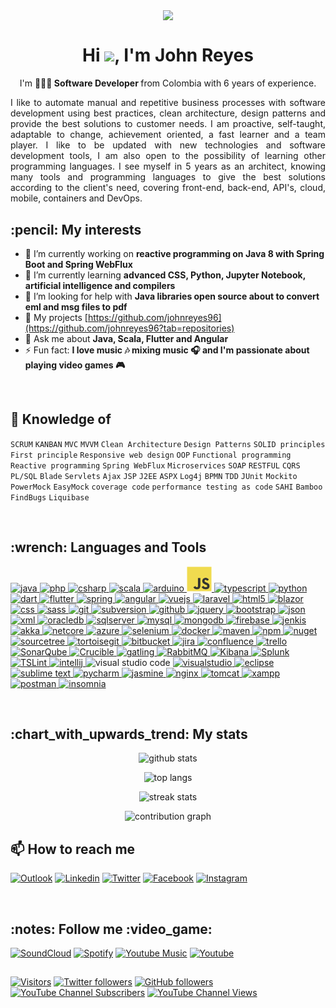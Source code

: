 <p align="center" width="300">
   <img align="center" width="200" src="https://lh3.googleusercontent.com/a-/AOh14GgSR5shit8l40X2NrG8YddGgAZi_8_hW9e44LCo=s360-p-rw-no" />
   <h1 align="center">Hi <img src="https://media.giphy.com/media/hvRJCLFzcasrR4ia7z/giphy.gif" width="25px">, I'm John Reyes</h1>
</p>
<p align="center">I'm <strong>👨🏻‍💻 Software Developer </strong> from Colombia with 6 years of experience.<br /></p>
<p align="justify">I like to automate manual and repetitive business processes with software development using best practices, clean architecture, design patterns and provide the best solutions to customer needs. I am proactive, self-taught, adaptable to change, achievement oriented, a fast learner and a team player. I like to be updated with new technologies and software development tools, I am also open to the possibility of learning other programming languages. I see myself in 5 years as an architect, knowing many tools and programming languages to give the best solutions according to the client's need, covering front-end, back-end, API's, cloud, mobile, containers and DevOps.</p>

<h2>:pencil: My interests</h2>

- 🔭 I’m currently working on **reactive programming on Java 8 with Spring Boot and Spring WebFlux**
- 🌱 I’m currently learning **advanced CSS, Python, Jupyter Notebook, artificial intelligence and compilers**
- 🤔 I’m looking for help with **Java libraries open source about to convert eml and msg files to pdf**
- :notebook: My projects [https://github.com/johnreyes96](https://github.com/johnreyes96?tab=repositories)
- 💬 Ask me about **Java, Scala, Flutter and Angular**
- ⚡ Fun fact: **I love music :notes: mixing music :headphones: and I'm passionate about playing video games :video_game:**

<p>&nbsp;</p>
<h2>🧐 Knowledge of</h2>
   
 `SCRUM` `KANBAN` `MVC` `MVVM` `Clean Architecture` `Design Patterns` `SOLID principles` `First principle` `Responsive web design` `OOP` `Functional programming` `Reactive programming` `Spring WebFlux` `Microservices` `SOAP` `RESTFUL` `CQRS` `PL/SQL` `Blade` `Servlets` `Ajax` `JSP` `J2EE` `ASPX` `Log4j` `BPMN` `TDD` `JUnit` `Mockito` `PowerMock` `EasyMock` `coverage code` `performance testing as code` `SAHI` `Bamboo` `FindBugs` `Liquibase` <!-- Jupyter Notebook  -->

<p>&nbsp;</p>
<h2>:wrench: Languages and Tools</h2>
<p>
   <a href="https://www.oracle.com/java/" target="_blank">
      <img src="https://cdn.jsdelivr.net/gh/devicons/devicon/icons/java/java-original.svg" alt="java" width="40" height="40" />
   </a>
   <a href="https://www.php.net" target="_blank">
      <img src="https://cdn.jsdelivr.net/gh/devicons/devicon/icons/php/php-original.svg" alt="php" width="40" height="40" />
   </a>
   <a href="https://docs.microsoft.com/en-us/dotnet/csharp/" target="_blank">
      <img src="https://cdn.jsdelivr.net/gh/devicons/devicon/icons/csharp/csharp-original.svg" alt="csharp" width="40" height="40" />
   </a>
   <a href="https://www.scala-lang.org/" target="_blank">
      <img src="https://cdn.jsdelivr.net/gh/devicons/devicon/icons/scala/scala-original.svg" alt="scala" width="40" height="40" />
   </a>
   <a href="https://www.arduino.cc/" target="_blank">
      <img src="https://cdn.jsdelivr.net/gh/devicons/devicon/icons/arduino/arduino-original.svg" alt="arduino" width="40" height="40" />
   </a>
   <a href="https://developer.mozilla.org/en-US/docs/Web/JavaScript" target="_blank">
      <img src="https://raw.githubusercontent.com/devicons/devicon/master/icons/javascript/javascript-original.svg" alt="javascript" width="40" height="40" />
   </a>
   <a href="https://www.typescriptlang.org/" target="_blank">
      <img src="https://cdn.jsdelivr.net/gh/devicons/devicon/icons/typescript/typescript-original.svg" alt="typescript" width="40" height="40" />
   </a>
   <a href="https://www.python.org/" target="_blank">
      <img src="https://cdn.jsdelivr.net/gh/devicons/devicon/icons/python/python-original.svg" alt="python" width="40" height="40" />
   </a>
   <a href="https://dart.dev/" target="_blank">
      <img src="https://cdn.jsdelivr.net/gh/devicons/devicon/icons/dart/dart-original.svg" alt="dart" width="40" height="40" />
   </a>
   <a href="https://flutter.dev/" target="_blank">
      <img src="https://cdn.jsdelivr.net/gh/devicons/devicon/icons/flutter/flutter-original.svg" alt="flutter" width="40" height="40" />
   </a>
   <a href="https://spring.io/" target="_blank">
      <img src="https://cdn.jsdelivr.net/gh/devicons/devicon/icons/spring/spring-original.svg" alt="spring" width="40" height="40" />
   </a>
   <a href="https://angular.io/" target="_blank">
      <img src="https://cdn.jsdelivr.net/gh/devicons/devicon/icons/angularjs/angularjs-plain.svg" alt="angular" width="40" height="40" />
   </a>
   <a href="https://vuejs.org/" target="_blank" >
      <img src="https://cdn.jsdelivr.net/gh/devicons/devicon/icons/vuejs/vuejs-original.svg" alt="vuejs" width="40" height="40" />
   </a>
   <a href="https://laravel.com/" target="_blank">
      <img src="https://cdn.jsdelivr.net/gh/devicons/devicon/icons/laravel/laravel-plain.svg" alt="laravel" width="40" height="40" />
   </a>
   <a href="https://www.w3.org/html/" target="_blank">
      <img src="https://cdn.jsdelivr.net/gh/devicons/devicon/icons/html5/html5-original.svg" alt="html5" width="40" height="40" />
   </a>
   <a href="https://dotnet.microsoft.com/en-us/apps/aspnet/web-apps/blazor" target="_blank">
      <img src="https://www.svgrepo.com/show/330066/blazor.svg" alt="blazor" width="40" height="40" />
   </a>
   <a href="https://developer.mozilla.org/es/docs/Web/CSS" target="_blank">
      <img src="https://cdn.jsdelivr.net/gh/devicons/devicon/icons/css3/css3-original.svg" alt="css" width="40" height="40" />
   </a>
   <a href="https://sass-lang.com/" target="_blank">
      <img src="https://cdn.jsdelivr.net/gh/devicons/devicon/icons/sass/sass-original.svg" alt="sass" width="40" height="40" />
   </a>
   <a href="https://git-scm.com/" target="_blank">
      <img src="https://cdn.jsdelivr.net/gh/devicons/devicon/icons/git/git-original.svg" alt="git" width="40" height="40" />
   </a>
   <a href="https://subversion.apache.org/" target="_blank">
      <img src="https://cdn.jsdelivr.net/gh/devicons/devicon/icons/subversion/subversion-original.svg" alt="subversion" width="40" height="40" />
   </a>
   <a href="https://github.com/" target="_blank">
      <img src="https://cdn.jsdelivr.net/gh/devicons/devicon/icons/github/github-original.svg" alt="github" width="40" height="40" />
   </a>
   <a href="https://jquery.com/" target="_blank">
      <img src="https://cdn.jsdelivr.net/gh/devicons/devicon/icons/jquery/jquery-original.svg" alt="jquery" width="40" height="40" />
   </a>
   <a href="https://getbootstrap.com/" target="_blank">
      <img src="https://cdn.jsdelivr.net/gh/devicons/devicon/icons/bootstrap/bootstrap-original.svg" alt="bootstrap" width="40" height="40" />
   </a>
   <a href="https://www.json.org/json-es.html" target="_blank">
      <img src="https://www.svgrepo.com/show/353943/json.svg" alt="json" width="40" height="40" />
   </a>
   <a href="https://developer.mozilla.org/es/docs/Web/XML/XML_introduction" target="_blank">
      <img src="https://www.svgrepo.com/show/366495/text-xml.svg" alt="xml" width="40" height="40" />
   </a>
   <a href="https://www.oracle.com/co/database/" target="_blank">
      <img src="https://cdn.jsdelivr.net/gh/devicons/devicon/icons/oracle/oracle-original.svg" alt="oracledb" width="40" height="40" />
   </a>
   <a href="https://www.microsoft.com/es-es/sql-server/sql-server-downloads" target="_blank">
      <img src="https://cdn.jsdelivr.net/gh/devicons/devicon/icons/microsoftsqlserver/microsoftsqlserver-plain.svg" alt="sqlserver" width="40" height="40" />
   </a>
   <a href="https://www.mysql.com/" target="_blank">
      <img src="https://cdn.jsdelivr.net/gh/devicons/devicon/icons/mysql/mysql-original.svg" alt="mysql" width="40" height="40" />
   </a>
   <a href="https://www.mongodb.com/" target="_blank">
      <img src="https://cdn.jsdelivr.net/gh/devicons/devicon/icons/mongodb/mongodb-original.svg" alt="mongodb" width="40" height="40" />
   </a>
   <a href="https://firebase.google.com/?hl=es-419" target="_blank">
      <img src="https://cdn.jsdelivr.net/gh/devicons/devicon/icons/firebase/firebase-plain.svg" alt="firebase" width="40" height="40" />
   </a>
   <a href="https://www.jenkins.io/" target="_blank">
      <img src="https://cdn.jsdelivr.net/gh/devicons/devicon/icons/jenkins/jenkins-original.svg" alt="jenkis" width="40" height="40" />
   </a>
   <a href="https://akka.io/" target="_blank">
      <img src="https://www.svgrepo.com/show/353381/akka.svg" alt="akka" width="40" height="40" />
   </a>
   <a href="https://dotnet.microsoft.com/en-us/download" target="_blank">
      <img src="https://cdn.jsdelivr.net/gh/devicons/devicon/icons/dotnetcore/dotnetcore-original.svg" alt="netcore" width="40" height="40" />
   </a>
   <a href="https://azure.microsoft.com/es-es/" target="_blank">
      <img src="https://cdn.jsdelivr.net/gh/devicons/devicon/icons/azure/azure-original.svg" alt="azure" width="40" height="40" />
   </a>
   <a href="https://www.selenium.dev/" target="_blank">
      <img src="https://www.svgrepo.com/show/354321/selenium.svg" alt="selenium" width="40" height="40" />
   </a>
   <a href="https://www.docker.com/" target="_blank">
      <img src="https://cdn.jsdelivr.net/gh/devicons/devicon/icons/docker/docker-original.svg" alt="docker" width="40" height="40" />
   </a>
   <a href="https://maven.apache.org/" target="_blank">
      <img src="https://cdn.jsdelivr.net/gh/devicons/devicon/icons/apache/apache-original.svg" alt="maven" width="40" height="40" />
   </a>
   <a href="https://www.npmjs.com/" target="_blank">
      <img src="https://cdn.jsdelivr.net/gh/devicons/devicon/icons/npm/npm-original-wordmark.svg" alt="npm" width="40" height="40" />
   </a>
   <a href="https://www.nuget.org/" target="_blank">
      <img src="https://www.svgrepo.com/show/373937/nuget.svg" alt="nuget" width="40" height="40" />
   </a>
   <a href="https://www.sourcetreeapp.com/" target="_blank">
      <img src="https://cdn.jsdelivr.net/gh/devicons/devicon/icons/sourcetree/sourcetree-original.svg" alt="sourcetree" width="40" height="40" />
   </a>
   <a href="https://tortoisegit.org/" target="_blank">
      <img src="https://cdn.jsdelivr.net/gh/devicons/devicon/icons/tortoisegit/tortoisegit-original.svg" alt="tortoisegit" width="40" height="40" />
   </a>
   <a href="https://bitbucket.org/product/" target="_blank">
      <img src="https://cdn.jsdelivr.net/gh/devicons/devicon/icons/bitbucket/bitbucket-original.svg" alt="bitbucket" width="40" height="40" />
   </a>
   <a href="https://www.atlassian.com/es/software/jira" target="_blank">
      <img src="https://cdn.jsdelivr.net/gh/devicons/devicon/icons/jira/jira-original.svg" alt="jira" width="40" height="40" />
   </a>
   <a href="https://www.atlassian.com/es/software/confluence" target="_blank">
      <img src="https://cdn.jsdelivr.net/gh/devicons/devicon/icons/confluence/confluence-original.svg" alt="confluence" width="40" height="40" />
   </a>
   <a href="https://trello.com/" target="_blank">
      <img src="https://cdn.jsdelivr.net/gh/devicons/devicon/icons/trello/trello-plain.svg" alt="trello" width="40" height="40" />
   </a>
   <a href="https://www.sonarqube.org/" target="_blank">
      <img src="https://www.svgrepo.com/show/354365/sonarqube.svg" alt="SonarQube" width="40" height="40" />
   </a>
   <a href="https://www.atlassian.com/es/software/crucible" target="_blank">
      <img src="https://www.svgrepo.com/show/353619/crucible.svg" alt="Crucible" width="40" height="40" />
   </a>
   <a href="https://gatling.io/" target="_blank">
      <img src="https://cdn.jsdelivr.net/gh/devicons/devicon/icons/gatling/gatling-plain.svg" alt="gatling" width="40" height="40" />
   </a>
   <a href="https://www.rabbitmq.com/" target="_blank">
      <img src="https://www.svgrepo.com/show/354250/rabbitmq-icon.svg" alt="RabbitMQ" width="40" height="40" />
   </a>
   <a href="https://www.elastic.co/es/kibana/" target="_blank">
      <img src="https://www.svgrepo.com/show/353961/kibana.svg" alt="Kibana" width="40" height="40" />
   </a>
   <a href="https://www.splunk.com/" target="_blank">
      <img src="https://www.svgrepo.com/show/354376/splunk.svg" alt="Splunk" width="40" height="40" />
   </a>
   <a href="https://palantir.github.io/tslint/" target="_blank">
      <img src="https://www.svgrepo.com/show/374138/tslint.svg" alt="TSLint" width="40" height="40" />
   </a>
   <a href="https://www.jetbrains.com/es-es/idea/" target="_blank">
      <img src="https://cdn.jsdelivr.net/gh/devicons/devicon/icons/intellij/intellij-original.svg" alt="intellij" width="40" height="40" />
   </a
   <a href="https://code.visualstudio.com/" target="_blank">
      <img src="https://cdn.jsdelivr.net/gh/devicons/devicon/icons/vscode/vscode-original.svg" alt="visual studio code" width="40" height="40" />
   </a>
   <a href="https://visualstudio.microsoft.com/es/" target="_blank">
      <img src="https://cdn.jsdelivr.net/gh/devicons/devicon/icons/visualstudio/visualstudio-plain.svg" alt="visualstudio" width="40" height="40" />
   </a>
   <a href="https://www.eclipse.org/downloads/" target="_blank">
      <img src="https://www.svgrepo.com/show/353685/eclipse-icon.svg" alt="eclipse" width="40" height="40" />
   </a>
   <a href="https://www.sublimetext.com/" target="_blank">
      <img src="https://www.svgrepo.com/show/349520/sublimetext.svg" alt="sublime text" width="40" height="40" />
   </a>
   <a href="https://www.jetbrains.com/es-es/pycharm/" target="_blank">
      <img src="https://cdn.jsdelivr.net/gh/devicons/devicon/icons/pycharm/pycharm-original.svg" alt="pycharm" width="40" height="40" />
   </a>
   <a href="https://jasmine.github.io/" target="_blank">
      <img src="https://cdn.jsdelivr.net/gh/devicons/devicon/icons/jasmine/jasmine-plain.svg" alt="jasmine" width="40" height="40" />
   </a>
   <a href="https://www.nginx.com/" target="_blank">
      <img src="https://cdn.jsdelivr.net/gh/devicons/devicon/icons/nginx/nginx-original.svg" alt="nginx" width="40" height="40" />
   </a>
   <a href="https://tomcat.apache.org/" target="_blank">
      <img src="https://cdn.jsdelivr.net/gh/devicons/devicon/icons/tomcat/tomcat-original.svg" alt="tomcat" width="40" height="40" />
   </a>
   <a href="https://www.apachefriends.org/es/index.html" target="_blank">
      <img src="https://www.svgrepo.com/show/354575/xampp.svg" alt="xampp" width="40" height="40" />
   </a>
   <a href="https://www.postman.com/" target="_blank">
      <img src="https://www.svgrepo.com/show/354202/postman-icon.svg" alt="postman" width="40" height="40" />
   </a>
   <a href="https://insomnia.rest/download" target="_blank">
      <img src="https://www.svgrepo.com/show/353904/insomnia.svg" alt="insomnia" width="40" height="40" />
   </a>
</p>

<p>&nbsp;</p>
<h2>:chart_with_upwards_trend: My stats</h2>

<p align="center">
   <img src="https://github-readme-stats.vercel.app/api?username=johnreyes96&show_icons=true&theme=vue&count_private=true" alt="github stats" />
</p>
<p align="center">
   <img src="https://github-readme-stats.vercel.app/api/top-langs/?username=johnreyes96&langs_count=10&layout=compact&theme=vue" alt="top langs" />
</p>
<p align="center">
   <img src="https://github-readme-streak-stats.herokuapp.com/?user=johnreyes96&theme=github-light&fire=fb8d01&border=c2c9d6" alt="streak stats" />
</p>
<p align="center">
   <img src="https://activity-graph.herokuapp.com/graph?username=johnreyes96&theme=github-light&area=true" alt="contribution graph" />
</p>

<h2>📫 How to reach me</h2>

[![Outlook](https://img.shields.io/badge/Microsoft_Outlook-0078D4?style=for-the-badge&logo=microsoft-outlook&logoColor=white)](mailto:jhonfer96@hotmail.com)
[![Linkedin](https://img.shields.io/badge/LinkedIn-0077B5?style=for-the-badge&logo=linkedin&logoColor=white)](https://www.linkedin.com/in/john-fernando-reyes-lopez/)
[![Twitter](https://img.shields.io/badge/Twitter-1DA1F2?style=for-the-badge&logo=twitter&logoColor=white)](https://twitter.com/JohnReyesL)
[![Facebook](https://img.shields.io/badge/Facebook-1877F2?style=for-the-badge&logo=facebook&logoColor=white)](https://www.facebook.com/johnf.reyesl)
[![Instagram](https://img.shields.io/badge/Instagram-E4405F?style=for-the-badge&logo=instagram&logoColor=white)](https://www.instagram.com/johnf.reyes/)

&nbsp;
<h2>:notes: Follow me :video_game:</h2>

[![SoundCloud](https://img.shields.io/badge/SoundCloud-FF3300?style=for-the-badge&logo=soundcloud&logoColor=white)](https://soundcloud.com/johnf-reyes)
[![Spotify](https://img.shields.io/badge/Spotify-1ED760?&style=for-the-badge&logo=spotify&logoColor=white)](https://open.spotify.com/user/22yxewh6m7xfobcgvhcl656pa)
[![Youtube Music](https://img.shields.io/badge/YouTube_Music-FF0000?style=for-the-badge&logo=youtube-music&logoColor=white)](https://music.youtube.com/channel/UCilSAJf6Lpeq8yWPlzpEu5A)
[![Youtube](https://img.shields.io/badge/YouTube-FF0000?style=for-the-badge&logo=youtube&logoColor=white)](https://www.youtube.com/channel/UCilSAJf6Lpeq8yWPlzpEu5A)

<h2></h2>

[![Visitors](https://komarev.com/ghpvc/?username=johnreyes96&logo=GitHub&label=visitors&color=336699&logoColor=white&style=flat-square)](https://github.com/johnreyes96)
[![Twitter followers](https://img.shields.io/twitter/follow/JohnReyesL?color=1DA1F2&label=%40JohnReyesL)](https://twitter.com/JohnReyesL)
[![GitHub followers](https://img.shields.io/github/followers/johnreyes96?label=Follow%20Me&style=social)](https://github.com/johnreyes96)
[![YouTube Channel Subscribers](https://img.shields.io/youtube/channel/subscribers/UCilSAJf6Lpeq8yWPlzpEu5A?style=social)](https://www.youtube.com/user/jhonfer0159/featured)
[![YouTube Channel Views](https://img.shields.io/youtube/channel/views/UCilSAJf6Lpeq8yWPlzpEu5A?style=social)](https://www.youtube.com/user/jhonfer0159/videos)
